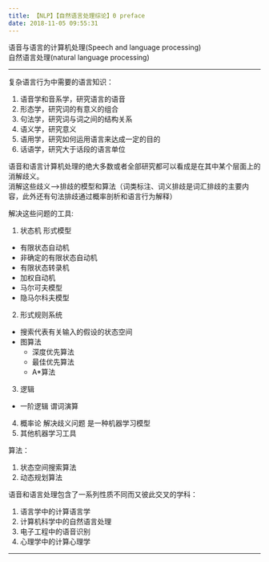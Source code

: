 ```yaml
---
title: 【NLP】【自然语言处理综论】0 preface
date: 2018-11-05 09:55:31
---
```


语音与语言的计算机处理(Speech and language processing)  
自然语言处理(natural language processing)  

---
复杂语言行为中需要的语言知识：  
1. 语音学和音系学，研究语言的语音
2. 形态学，研究词的有意义的组合
3. 句法学，研究词与词之间的结构关系
4. 语义学，研究意义
5. 语用学，研究如何运用语言来达成一定的目的
6. 话语学，研究大于话段的语言单位

语音和语言计算机处理的绝大多数或者全部研究都可以看成是在其中某个层面上的消解歧义。  
消解这些歧义-->排歧的模型和算法（词类标注、词义排歧是词汇排歧的主要内容，此外还有句法排歧通过概率剖析和语言行为解释）  

解决这些问题的工具:
1. 状态机 形式模型
  * 有限状态自动机
  * 非确定的有限状态自动机
  * 有限状态转录机
  * 加权自动机
  * 马尔可夫模型
  * 隐马尔科夫模型
2. 形式规则系统
  * 搜索代表有关输入的假设的状态空间
  * 图算法
    * 深度优先算法
    * 最佳优先算法
    * A*算法
3. 逻辑
  * 一阶逻辑 谓词演算
4. 概率论 解决歧义问题 是一种机器学习模型
5. 其他机器学习工具  

算法：  
1. 状态空间搜索算法
2. 动态规划算法   


语音和语言处理包含了一系列性质不同而又彼此交叉的学科：
1. 语言学中的计算语言学
2. 计算机科学中的自然语言处理
3. 电子工程中的语音识别
4. 心理学中的计算心理学  

---
